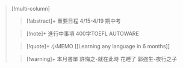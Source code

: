 > [!multi-column]
>
>> [!abstract]+ 重要日程
>> 4/15-4/19 期中考
>
>> [!note]+ 進行中事項
>>400字TOEFL
>>AUTOWARE
>
>> [!quote]+ 小MEMO
>>[[Learning any language in 6 months]]
>
>> [!warning]+ 本月書單
>>許悔之-就在此時 花睡了
>>郭強生-夜行之子

